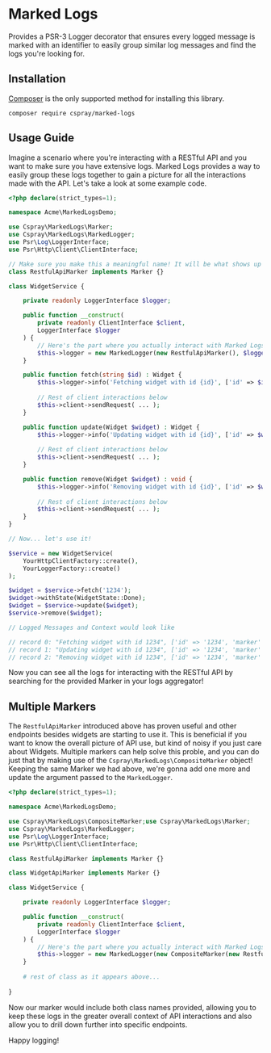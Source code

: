 # Marked Logs

Provides a PSR-3 Logger decorator that ensures every logged message is marked with an identifier to easily group similar log messages and find the logs you're looking for.

## Installation

[Composer](https://getcomposer.org) is the only supported method for installing this library.

```
composer require cspray/marked-logs
```

## Usage Guide

Imagine a scenario where you're interacting with a RESTful API and you want to make sure you have extensive logs. Marked Logs provides a way to easily group these logs together to gain a picture for all the interactions made with the API. Let's take a look at some example code.

```php
<?php declare(strict_types=1);

namespace Acme\MarkedLogsDemo;

use Cspray\MarkedLogs\Marker;
use Cspray\MarkedLogs\MarkedLogger;
use Psr\Log\LoggerInterface;
use Psr\Http\Client\ClientInterface;

// Make sure you make this a meaningful name! It will be what shows up as the marker in your logs
class RestfulApiMarker implements Marker {}

class WidgetService {

    private readonly LoggerInterface $logger;

    public function __construct(
        private readonly ClientInterface $client,
        LoggerInterface $logger
    ) {
        // Here's the part where you actually interact with Marked Logs!
        $this->logger = new MarkedLogger(new RestfulApiMarker(), $logger);
    }

    public function fetch(string $id) : Widget {
        $this->logger->info('Fetching widget with id {id}', ['id' => $id]);
        
        // Rest of client interactions below
        $this->client->sendRequest( ... );
    }

    public function update(Widget $widget) : Widget {
        $this->logger->info('Updating widget with id {id}', ['id' => $widget->id]);
        
        // Rest of client interactions below
        $this->client->sendRequest( ... );
    }

    public function remove(Widget $widget) : void {
        $this->logger->info('Removing widget with id {id}', ['id' => $widget->id]); 
        
        // Rest of client interactions below
        $this->client->sendRequest( ... );
    }
}

// Now... let's use it!

$service = new WidgetService(
    YourHttpClientFactory::create(),
    YourLoggerFactory::create()
);

$widget = $service->fetch('1234');
$widget->withState(WidgetState::Done);
$widget = $service->update($widget);
$service->remove($widget);

// Logged Messages and Context would look like

// record 0: "Fetching widget with id 1234", ['id' => '1234', 'marker' => ['Acme\MarkedLogsDemo\RestfulApiMarker']]
// record 1: "Updating widget with id 1234", ['id' => '1234', 'marker' => ['Acme\MarkedLogsDemo\RestfulApiMarker']]
// record 2: "Removing widget with id 1234", ['id' => '1234', 'marker' => ['Acme\MarkedLogsDemo\RestfulApiMarker']]
```

Now you can see all the logs for interacting with the RESTful API by searching for the provided Marker in your logs aggregator!

## Multiple Markers

The `RestfulApiMarker` introduced above has proven useful and other endpoints besides widgets are starting to use it. This 
is beneficial if you want to know the overall picture of API use, but kind of noisy if you just care about Widgets. Multiple 
markers can help solve this proble, and you can do just that by making use of the `Cspray\MarkedLogs\CompositeMarker` object! 
Keeping the same Marker we had above, we're gonna add one more and update the argument passed to the `MarkedLogger`.

```php
<?php declare(strict_types=1);

namespace Acme\MarkedLogsDemo;

use Cspray\MarkedLogs\CompositeMarker;use Cspray\MarkedLogs\Marker;
use Cspray\MarkedLogs\MarkedLogger;
use Psr\Log\LoggerInterface;
use Psr\Http\Client\ClientInterface;

class RestfulApiMarker implements Marker {}

class WidgetApiMarker implements Marker {}

class WidgetService {

    private readonly LoggerInterface $logger;

    public function __construct(
        private readonly ClientInterface $client,
        LoggerInterface $logger
    ) {
        // Here's the part where you actually interact with Marked Logs!
        $this->logger = new MarkedLogger(new CompositeMarker(new RestfulApiMarker(), new WidgetApiMarker()), $logger);
    }
    
    # rest of class as it appears above...
    
}
```

Now our marker would include both class names provided, allowing you to keep these logs in the greater overall context of 
API interactions and also allow you to drill down further into specific endpoints.

Happy logging!